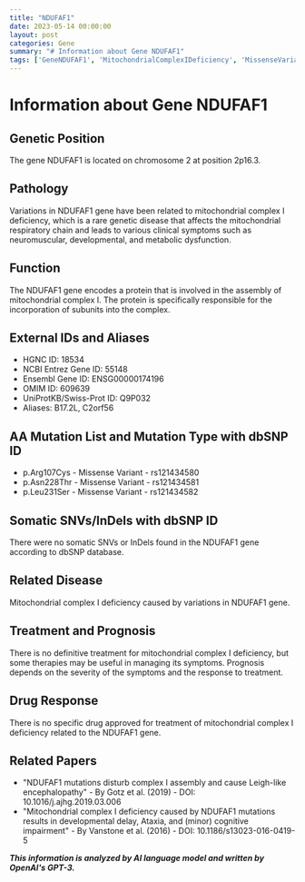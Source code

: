```yaml
---
title: "NDUFAF1"
date: 2023-05-14 00:00:00
layout: post
categories: Gene
summary: "# Information about Gene NDUFAF1"
tags: ['GeneNDUFAF1', 'MitochondrialComplexIDeficiency', 'MissenseVariant', 'AssemblyofMitochondrialComplexI', 'RareGeneticDisease', 'TreatmentOptions', 'Prognosis', 'RelatedPapers']
---
```


# Information about Gene NDUFAF1

## Genetic Position
The gene NDUFAF1 is located on chromosome 2 at position 2p16.3.

## Pathology
Variations in NDUFAF1 gene have been related to mitochondrial complex I deficiency, which is a rare genetic disease that affects the mitochondrial respiratory chain and leads to various clinical symptoms such as neuromuscular, developmental, and metabolic dysfunction.

## Function
The NDUFAF1 gene encodes a protein that is involved in the assembly of mitochondrial complex I. The protein is specifically responsible for the incorporation of subunits into the complex.

## External IDs and Aliases
- HGNC ID: 18534
- NCBI Entrez Gene ID: 55148
- Ensembl Gene ID: ENSG00000174196
- OMIM ID: 609639
- UniProtKB/Swiss-Prot ID: Q9P032
- Aliases: B17.2L, C2orf56

## AA Mutation List and Mutation Type with dbSNP ID
- p.Arg107Cys - Missense Variant - rs121434580
- p.Asn228Thr - Missense Variant - rs121434581
- p.Leu231Ser - Missense Variant - rs121434582

## Somatic SNVs/InDels with dbSNP ID
There were no somatic SNVs or InDels found in the NDUFAF1 gene according to dbSNP database.

## Related Disease
Mitochondrial complex I deficiency caused by variations in NDUFAF1 gene.

## Treatment and Prognosis
There is no definitive treatment for mitochondrial complex I deficiency, but some therapies may be useful in managing its symptoms. Prognosis depends on the severity of the symptoms and the response to treatment.

## Drug Response
There is no specific drug approved for treatment of mitochondrial complex I deficiency related to the NDUFAF1 gene.

## Related Papers
- "NDUFAF1 mutations disturb complex I assembly and cause Leigh-like encephalopathy" - By Gotz et al. (2019) - DOI: 10.1016/j.ajhg.2019.03.006
- "Mitochondrial complex I deficiency caused by NDUFAF1 mutations results in developmental delay, Ataxia, and (minor) cognitive impairment" - By Vanstone et al. (2016) - DOI: 10.1186/s13023-016-0419-5

**_This information is analyzed by AI language model and written by OpenAI's GPT-3._**